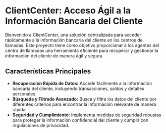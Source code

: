 
# ClientCenter: Acceso Ágil a la Información Bancaria del Cliente

Bienvenido a ClientCenter, una solución centralizada para acceder rápidamente a la información bancaria del cliente en los centros de llamadas. Este proyecto tiene como objetivo proporcionar a los agentes del centro de llamadas una herramienta eficiente para recuperar y gestionar la información del cliente de manera ágil y segura.

## Características Principales

- **Recuperación Rápida de Datos:** Accede fácilmente a la información bancaria del cliente, incluyendo transacciones, saldos y detalles personales.
- **Búsqueda y Filtrado Avanzado:** Busca y filtra los datos del cliente por diferentes criterios para encontrar la información relevante de manera rápida.
- **Seguridad y Cumplimiento:** Implementa medidas de seguridad robustas para proteger la información confidencial del cliente y cumplir con regulaciones de privacidad.
